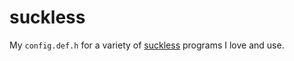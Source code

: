 # suckless

My `config.def.h` for a variety of [suckless](https://suckless.org/) programs I love and use.

